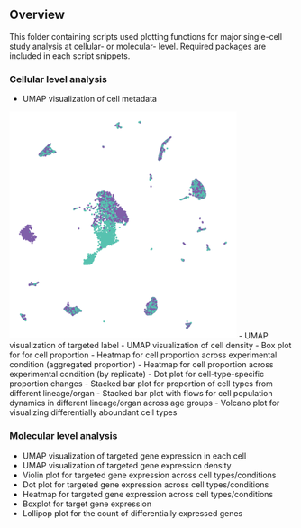 ## Overview
This folder containing scripts used plotting functions for major single-cell study analysis at cellular- or molecular- level.
Required packages are included in each script snippets. 

### Cellular level analysis
- UMAP visualization of cell metadata
<img src="sample_figure/sex_label_kidney.png" width="80%" />
- UMAP visualization of targeted label
- UMAP visualization of cell density
- Box plot for for cell proportion
- Heatmap for cell proportion across experimental condition (aggregated proportion)
- Heatmap for cell proportion across experimental condition (by replicate)
- Dot plot for cell-type-specific proportion changes
- Stacked bar plot for proportion of cell types from different lineage/organ
- Stacked bar plot with flows for cell population dynamics in different lineage/organ across age groups
- Volcano plot for visualizing differentially aboundant cell types

### Molecular level analysis
- UMAP visualization of targeted gene expression in each cell
- UMAP visualization of targeted gene expression density
- Violin plot for targeted gene expression across cell types/conditions
- Dot plot for targeted gene expression across cell types/conditions
- Heatmap for targeted gene expression across cell types/conditions
- Boxplot for target gene expression
- Lollipop plot for the count of differentially expressed genes
